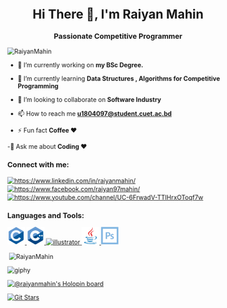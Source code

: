<h1 align="center">Hi There 👋, I'm Raiyan Mahin</h1>
<h3 align="center">Passionate Competitive Programmer</h3>

<p align="left"> <img src="https://komarev.com/ghpvc/?username=RaiyanMahin&label=Profile%20views&color=0e75b6&style=flat" alt="RaiyanMahin" /> </p>



- 🔭 I’m currently working on **my BSc Degree.**

- 🌱 I’m currently learning **Data Structures , Algorithms for Competitive Programming**

- 👯 I’m looking to collaborate on **Software Industry**

- 📫 How to reach me **u1804097@student.cuet.ac.bd**

- ⚡ Fun fact **Coffee ❤**

-💬 Ask me about **Coding ❤️**

<h3 align="left">Connect with me:</h3>
<p align="left">
<a href="https://www.linkedin.com/in/raiyanmahin/" target="blank"><img align="center" src="https://cdn.jsdelivr.net/npm/simple-icons@3.0.1/icons/linkedin.svg" alt="https://www.linkedin.com/in/raiyanmahin/" height="30" width="40" /></a>
<a href="https://www.facebook.com/raiyan97mahin/" target="blank"><img align="center" src="https://cdn.jsdelivr.net/npm/simple-icons@3.0.1/icons/facebook.svg" alt="https://www.facebook.com/raiyan97mahin/" height="30" width="40" /></a>
<a href="https://www.youtube.com/channel/UC-6FrwadV-TTlHrxOToqf7w" target="blank"><img align="center" src="https://cdn.jsdelivr.net/npm/simple-icons@3.0.1/icons/youtube.svg" alt="https://www.youtube.com/channel/UC-6FrwadV-TTlHrxOToqf7w" height="30" width="40" /></a>
</p>

<h3 align="left">Languages and Tools:</h3>
<p align="left"> <a href="https://www.cprogramming.com/" target="_blank"> <img src="https://raw.githubusercontent.com/devicons/devicon/master/icons/c/c-original.svg" alt="c" width="40" height="40"/> </a> <a href="https://www.w3schools.com/cpp/" target="_blank"> <img src="https://raw.githubusercontent.com/devicons/devicon/master/icons/cplusplus/cplusplus-original.svg" alt="cplusplus" width="40" height="40"/> </a> <a href="https://www.adobe.com/in/products/illustrator.html" target="_blank"> <img src="https://www.vectorlogo.zone/logos/adobe_illustrator/adobe_illustrator-icon.svg" alt="illustrator" width="40" height="40"/> </a> <a href="https://www.java.com" target="_blank"> <img src="https://raw.githubusercontent.com/devicons/devicon/master/icons/java/java-original.svg" alt="java" width="40" height="40"/> </a> <a href="https://www.photoshop.com/en" target="_blank"> <img src="https://raw.githubusercontent.com/devicons/devicon/master/icons/photoshop/photoshop-line.svg" alt="photoshop" width="40" height="40"/> </a> </p>

<p>&nbsp;<img align="center" src="https://github-readme-stats.vercel.app/api?username=RaiyanMahin&&show_icons=true&title_color=ffffff&icon_color=bb2acf&text_color=daf7dc&bg_color=151515" alt="RaiyanMahin" /></p>

![giphy](https://user-images.githubusercontent.com/70858557/108669240-a0050500-7502-11eb-8625-a669c543febb.gif)

[![@raiyanmahin's Holopin board](https://holopin.io/api/user/board?user=raiyanmahin)](https://holopin.io/@raiyanmahin)

[![Git Stars](https://git-stars.com/share/embed/RaiyanMahin.svg)](https://git-stars.com/user/RaiyanMahin)





